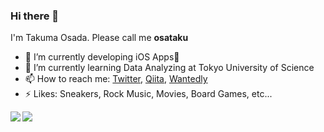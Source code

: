 ### Hi there 👋

I'm Takuma Osada. Please call me **osataku**

- 🔭  I’m currently developing iOS Apps📱
- 🌱  I’m currently learning Data Analyzing at Tokyo University of Science
- 📫  How to reach me: [Twitter](https://twitter.com/ostk0069), [Qiita](https://qiita.com/ostk0069), [Wantedly](https://www.wantedly.com/users/31623094)
- ⚡  Likes: Sneakers, Rock Music, Movies, Board Games, etc...

<a href="https://github.com/anuraghazra/github-readme-stats">
  <img align="left" src="https://github-readme-stats.vercel.app/api?username=ostk0069&count_private=true&show_icons=true" />
</a>
<a href="https://github.com/anuraghazra/github-readme-stats">
  <img align="left" src="https://github-readme-stats.vercel.app/api/top-langs/?username=ostk0069&hide=jupyter%20notebook" />
</a>
